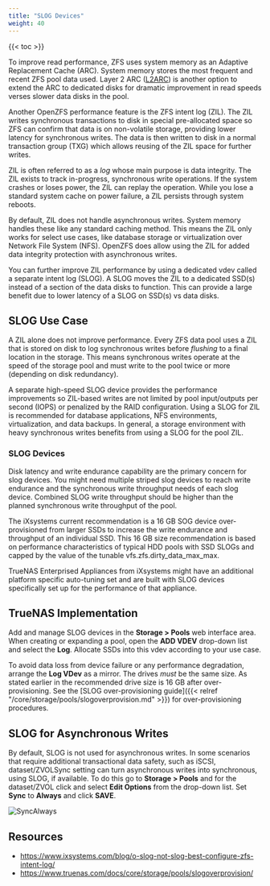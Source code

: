 ```yaml
---
title: "SLOG Devices"
weight: 40
---
```


{{< toc >}}

To improve read performance, ZFS uses system memory as an Adaptive Replacement Cache (ARC). 
System memory stores the most frequent and recent ZFS pool data used. 
Layer 2 ARC ([L2ARC](/references/l2arc/)) is another option to extend the ARC to dedicated disks for dramatic improvement in read speeds verses slower data disks in the pool.

Another OpenZFS performance feature is the ZFS intent log (ZIL). 
The ZIL writes synchronous transactions to disk in special pre-allocated space so ZFS can confirm that data is on non-volatile storage, providing lower latency for synchronous writes. 
The data is then written to disk in a normal transaction group (TXG) which allows reusing of the ZIL space for further writes.

ZIL is often referred to as a *log* whose main purpose is data integrity. 
The ZIL exists to track in-progress, synchronous write operations. 
If the system crashes or loses power, the ZIL can replay the operation. 
While you lose a standard system cache on power failure, a ZIL persists through system reboots.

By default, ZIL does not handle asynchronous writes. 
System memory handles these like any standard caching method. 
This means the ZIL only works for select use cases, like database storage or virtualization over Network File System (NFS). 
OpenZFS does allow using the ZIL for added data integrity protection with asynchronous writes.

You can further improve ZIL performance by using a dedicated vdev called a separate intent log (SLOG). 
A SLOG moves the ZIL to a dedicated SSD(s) instead of a section of the data disks to function. 
This can provide a large benefit due to lower latency of a SLOG on SSD(s) vs data disks.

## SLOG Use Case

A ZIL alone does not improve performance. 
Every ZFS data pool uses a ZIL that is stored on disk to log synchronous writes before *flushing* to a final location in the storage. 
This means synchronous writes operate at the speed of the storage pool and must write to the pool twice or more (depending on disk redundancy).

A separate high-speed SLOG device provides the performance improvements so ZIL-based writes are not limited by pool input/outputs per second (IOPS) or penalized by the RAID configuration. 
Using a SLOG for ZIL is recommended for database applications, NFS environments, virtualization, and data backups. 
In general, a storage environment with heavy synchronous writes benefits from using a SLOG for the pool ZIL.

### SLOG Devices

Disk latency and write endurance capability are the primary concern for slog devices. 
You might need multiple striped slog devices to reach write endurance and the synchronous write throughput needs of each slog device. 
Combined SLOG write throughput should be higher than the planned synchronous write throughput of the pool.

The iXsystems current recommendation is a 16 GB SOG device over-provisioned from larger SSDs to increase the write endurance and throughput of an individual SSD. 
This 16 GB size recommendation is based on performance characteristics of typical HDD pools with SSD SLOGs and capped by the value of the tunable vfs.zfs.dirty_data_max_max.

TrueNAS Enterprised Appliances from iXsystems might have an additional platform specific auto-tuning set and are built with SLOG devices specifically set up for the performance of that appliance.

## TrueNAS Implementation

Add and manage SLOG devices in the **Storage > Pools** web interface area. 
When creating or expanding a pool, open the **ADD VDEV** drop-down list and select the **Log**. 
Allocate SSDs into this vdev according to your use case.

To avoid data loss from device failure or any performance degradation, arrange the **Log VDev** as a mirror. 
The drives *must* be the same size. 
As stated earlier in the recommended drive size is 16 GB after over-provisioning. 
See the [SLOG over-provisioning guide]({{< relref "/core/storage/pools/slogoverprovision.md" >}}) for over-provisioning procedures.

## SLOG for Asynchronous Writes

By default, SLOG is not used for asynchronous writes. 
In some scenarios that require additional transactional data safety, such as iSCSI, dataset/ZVOLSync setting can turn asynchronous writes into synchronous, using SLOG, if available. 
To do this go to **Storage > Pools** and for the dataset/ZVOL click <i class="fa fa-ellipsis-v" aria-hidden="true" title="Options"></i> and select **Edit Options** from the drop-down list. 
Set **Sync** to **Always** and click **SAVE**.

![SyncAlways](/images/CORE/12.0/StoragePoolsDatasetCreateSlogRecommends.png "Enabling a SLOG for Asynchronous Writes")

## Resources

* https://www.ixsystems.com/blog/o-slog-not-slog-best-configure-zfs-intent-log/
* https://www.truenas.com/docs/core/storage/pools/slogoverprovision/

